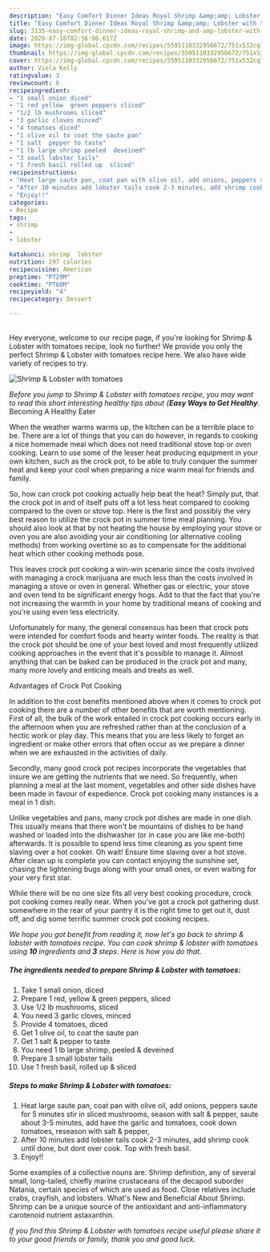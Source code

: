 ```yaml
---
description: "Easy Comfort Dinner Ideas Royal Shrimp &amp;amp; Lobster with tomatoes"
title: "Easy Comfort Dinner Ideas Royal Shrimp &amp;amp; Lobster with tomatoes"
slug: 3135-easy-comfort-dinner-ideas-royal-shrimp-and-amp-lobster-with-tomatoes
date: 2020-07-16T02:56:06.617Z
image: https://img-global.cpcdn.com/recipes/5595110332956672/751x532cq70/shrimp-lobster-with-tomatoes-recipe-main-photo.jpg
thumbnail: https://img-global.cpcdn.com/recipes/5595110332956672/751x532cq70/shrimp-lobster-with-tomatoes-recipe-main-photo.jpg
cover: https://img-global.cpcdn.com/recipes/5595110332956672/751x532cq70/shrimp-lobster-with-tomatoes-recipe-main-photo.jpg
author: Viola Kelly
ratingvalue: 3
reviewcount: 6
recipeingredient:
- "1 small onion diced"
- "1 red yellow  green peppers sliced"
- "1/2 lb mushrooms sliced"
- "3 garlic cloves minced"
- "4 tomatoes diced"
- "1 olive oil to coat the saute pan"
- "1 salt  pepper to taste"
- "1 lb large shrimp peeled  deveined"
- "3 small lobster tails"
- "1 fresh basil rolled up  sliced"
recipeinstructions:
- "Heat large saute pan, coat pan with olive oil, add onions, peppers saute for 5 minutes stir in sliced mushrooms, season with salt &amp; pepper, saute about 3-5 minutes, add have the garlic and tomatoes, cook down tomatoes, reseason with salt &amp; pepper,"
- "After 10 minutes add lobster tails cook 2-3 minutes, add shrimp cook until done, but dont over cook. Top with fresh basil."
- "Enjoy!!"
categories:
- Recipe
tags:
- shrimp
- 
- lobster

katakunci: shrimp  lobster 
nutrition: 297 calories
recipecuisine: American
preptime: "PT29M"
cooktime: "PT60M"
recipeyield: "4"
recipecategory: Dessert

---
```

<br>
Hey everyone, welcome to our recipe page, if you're looking for Shrimp &amp; Lobster with tomatoes recipe, look no further! We provide you only the perfect Shrimp &amp; Lobster with tomatoes recipe here. We also have wide variety of recipes to try.
<br>


![Shrimp &amp; Lobster with tomatoes](https://img-global.cpcdn.com/recipes/5595110332956672/751x532cq70/shrimp-lobster-with-tomatoes-recipe-main-photo.jpg)

<i>Before you jump to Shrimp &amp; Lobster with tomatoes recipe, you may want to read this short interesting healthy tips about {<strong>Easy Ways to Get Healthy</strong>.</i>
Becoming A Healthy Eater


When the weather warms warms up, the kitchen can be a terrible place to be. There are a lot of things that you can do however, in regards to cooking a nice homemade meal which does not need traditional stove top or oven cooking. Learn to use some of the lesser heat producing equipment in your own kitchen, such as the crock pot, to be able to truly conquer the summer heat and keep your cool when preparing a nice warm meal for friends and family.

So, how can crock pot cooking actually help beat the heat? Simply put, that the crock pot in and of itself puts off a lot less heat compared to cooking compared to the oven or stove top. Here is the first and possibly the very best reason to utilize the crock pot in summer time meal planning. You should also look at that by not heating the house by employing your stove or oven you are also avoiding your air conditioning (or alternative cooling methods) from working overtime so as to compensate for the additional heat which other cooking methods pose.

This leaves crock pot cooking a win-win scenario since the costs involved with managing a crock marijuana are much less than the costs involved in managing a stove or oven in general. Whether gas or electric, your stove and oven tend to be significant energy hogs. Add to that the fact that you're not increasing the warmth in your home by traditional means of cooking and you're using even less electricity.

Unfortunately for many, the general consensus has been that crock pots were intended for comfort foods and hearty winter foods.  The reality is that the crock pot should be one of your best loved and most frequently utilized cooking approaches in the event that it's possible to manage it.  Almost anything that can be baked can be produced in the crock pot and many, many more lovely and enticing meals and treats as well.

Advantages of Crock Pot Cooking

In addition to the cost benefits mentioned above when it comes to crock pot cooking there are a number of other benefits that are worth mentioning. First of all, the bulk of the work entailed in crock pot cooking occurs early in the afternoon when you are refreshed rather than at the conclusion of a hectic work or play day. This means that you are less likely to forget an ingredient or make other errors that often occur as we prepare a dinner when we are exhausted in the activities of daily.

Secondly, many good crock pot recipes incorporate the vegetables that insure we are getting the nutrients that we need. So frequently, when planning a meal at the last moment, vegetables and other side dishes have been made in favour of expedience. Crock pot cooking many instances is a meal in 1 dish.

 Unlike vegetables and pans, many crock pot dishes are made in one dish. This usually means that there won't be mountains of dishes to be hand washed or loaded into the dishwasher (or in case you are like me-both) afterwards. It is possible to spend less time cleaning as you spent time slaving over a hot cooker. Oh wait! Ensure time slaving over a hot stove. After clean up is complete you can contact enjoying the sunshine set, chasing the lightening bugs along with your small ones, or even waiting for your very first star.

While there will be no one size fits all very best cooking procedure, crock pot cooking comes really near. When you've got a crock pot gathering dust somewhere in the rear of your pantry it is the right time to get out it, dust off, and dig some terrific summer crock pot cooking recipes.


<i>We hope you got benefit from reading it, now let's go back to shrimp &amp; lobster with tomatoes recipe. You can cook shrimp &amp; lobster with tomatoes using <strong>10</strong> ingredients and <strong>3</strong> steps. Here is how you do that.
</i>

##### The ingredients needed to prepare Shrimp &amp; Lobster with tomatoes:

1. Take 1 small onion, diced
1. Prepare 1 red, yellow &amp; green peppers, sliced
1. Use 1/2 lb mushrooms, sliced
1. You need 3 garlic cloves, minced
1. Provide 4 tomatoes, diced
1. Get 1 olive oil, to coat the saute pan
1. Get 1 salt &amp; pepper to taste
1. You need 1 lb large shrimp, peeled &amp; deveined
1. Prepare 3 small lobster tails
1. Use 1 fresh basil, rolled up &amp; sliced


##### Steps to make Shrimp &amp; Lobster with tomatoes:

1. Heat large saute pan, coat pan with olive oil, add onions, peppers saute for 5 minutes stir in sliced mushrooms, season with salt &amp; pepper, saute about 3-5 minutes, add have the garlic and tomatoes, cook down tomatoes, reseason with salt &amp; pepper,
1. After 10 minutes add lobster tails cook 2-3 minutes, add shrimp cook until done, but dont over cook. Top with fresh basil.
1. Enjoy!!


Some examples of a collective nouns are. Shrimp definition, any of several small, long-tailed, chiefly marine crustaceans of the decapod suborder Natania, certain species of which are used as food. Close relatives include crabs, crayfish, and lobsters. What&#39;s New and Beneficial About Shrimp. Shrimp can be a unique source of the antioxidant and anti-inflammatory carotenoid nutrient astaxanthin. 

<i>If you find this Shrimp &amp; Lobster with tomatoes recipe useful please share it to your good friends or family, thank you and good luck.</i>

